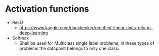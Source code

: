 # Activation functions
* ReLU
  - https://www.kaggle.com/dansbecker/rectified-linear-units-relu-in-deep-learning
* Softmax
  - Shall be used for Multiclass single label problems, in these types of problems the datapoint belongs to only one class.
